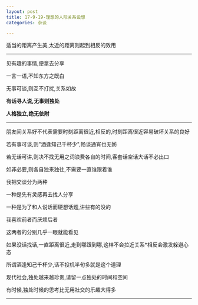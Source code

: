 ```yaml
---
layout: post
title: 17-9-19-理想的人际关系设想
categories: 杂谈

---
```


适当的距离产生美,太近的距离则起到相反的效用

---

见有趣的事情,便拿去分享

一言一语,不知东方之既白

无事可谈,则互不打扰,关系如故

**有话寻人说,无事则独处**

**人格独立,绝无依附**

---

朋友间关系好不代表需要时刻距离很近,相反的,时刻距离很近容易破坏关系的良好

若有事可谈,则"酒逢知己千杯少",畅谈通宵也无妨

若无话可讲,则决不找无用之词浪费各自的时间,客套话空话大话不必出口

如非必要,则各自独来独往,不需要一直谁跟着谁

我把交谈分为两种

一种是先有灵感再去找人分享

一种是为了和人说话而硬想话题,讲些有的没的

我喜欢前者而厌烦后者

这两者的分别几乎一眼就能看见

如果没话找话,一直距离很近,走到哪跟到哪,这样不会拉近关系*相反会激发躲避心态

所谓酒逢知己千杯少,话不投机半句多就是这个道理

现代社会,独处越来越珍贵,请留一点独处的时间和空间

有时候,独处时候的思考比无用社交的乐趣大得多



---
<body>

<!-- UY BEGIN -->
<div id="uyan_frame"></div>
<script type="text/javascript" src="http://v2.uyan.cc/code/uyan.js?uid=2144771"></script>
<!-- UY END -->

</body>


